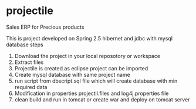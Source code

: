 # projectile
Sales ERP for Precious products

This is project developed on Spring 2.5 hibernet and jdbc with mysql database
steps
1) Download the project in your local reposotory or workspace
2) Extract files 
3) Projectile is created as eclipse project can be imported 
4) Create mysql database with same project name
5) run script from dbscript.sql file which will create database with min required data
6) Modification in properties projectil.files and log4j.properties file 
7) clean build and run in tomcat or create war and deploy on tomcat server

